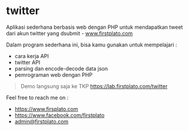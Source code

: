 # twitter
Aplikasi sederhana berbasis web dengan PHP untuk mendapatkan tweet dari akun twitter yang dsubmit - www.firstplato.com

Dalam program sederhana ini, bisa kamu gunakan untuk mempelajari :
- cara kerja API
- twitter API
- parsing dan encode-decode data json
- pemrograman web dengan PHP

> Demo langsung saja ke TKP https://lab.firstplato.com/twitter

Feel free to reach me on :
- https://www.firsplato.com
- https://www.facebook.com/firstplato
- admin@firstplato.com

